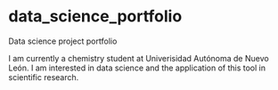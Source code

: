 # data_science_portfolio
Data science project portfolio


I am currently a chemistry student at Univerisidad Autónoma de Nuevo León.
I am interested in data science and the application of this tool in scientific research.
